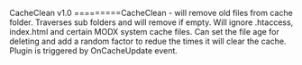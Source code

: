 CacheClean v1.0
=========CacheClean - will remove old files from cache folder. Traverses sub folders and will remove if empty. Will ignore .htaccess, index.html and certain MODX system cache files. Can set the file age for deleting and add a random factor to redue the times it will clear the cache. Plugin is triggered by OnCacheUpdate  event.
